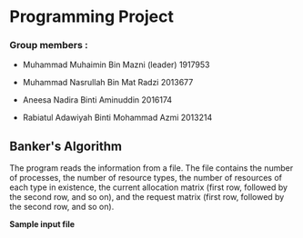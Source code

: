 # Programming Project

### Group members : 

- Muhammad Muhaimin Bin Mazni (leader)  1917953

- Muhammad Nasrullah Bin Mat Radzi      2013677 

- Aneesa Nadira Binti Aminuddin         2016174

- Rabiatul Adawiyah Binti Mohammad Azmi 2013214

## Banker's Algorithm

The program reads the information from a file. The file contains the number of processes, the number of resource types, the number of resources of each type in existence, the current allocation matrix (first row, followed by the second row, and so on), and the request matrix (first row, followed by the second row, and so on).

__Sample input file__



